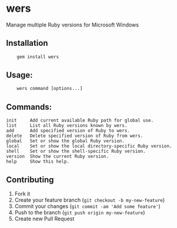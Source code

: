 # wers

Manage multiple Ruby versions for Microsoft Windows

## Installation

```bat
    gem install wers
```

## Usage:

```bat
    wers command [options...]
```

## Commands:

    init     Add current available Ruby path for global use.
    list     List all Ruby versions known by wers.
    add      Add specified version of Ruby to wers.
    delete   Delete specified version of Ruby from wers.
    global   Set or show the global Ruby version.
    local    Set or show the local directory-specific Ruby version.
    shell    Set or show the shell-specific Ruby version.
    version  Show the current Ruby version.
    help     Show this help.

## Contributing

1. Fork it
2. Create your feature branch (`git checkout -b my-new-feature`)
3. Commit your changes (`git commit -am 'Add some feature'`)
4. Push to the branch (`git push origin my-new-feature`)
5. Create new Pull Request


